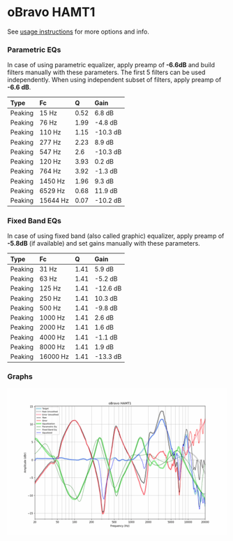 # oBravo HAMT1
See [usage instructions](https://github.com/jaakkopasanen/AutoEq#usage) for more options and info.

### Parametric EQs
In case of using parametric equalizer, apply preamp of **-6.6dB** and build filters manually
with these parameters. The first 5 filters can be used independently.
When using independent subset of filters, apply preamp of **-6.6 dB**.

| Type    | Fc       |    Q | Gain     |
|:--------|:---------|:-----|:---------|
| Peaking | 15 Hz    | 0.52 | 6.8 dB   |
| Peaking | 76 Hz    | 1.99 | -4.8 dB  |
| Peaking | 110 Hz   | 1.15 | -10.3 dB |
| Peaking | 277 Hz   | 2.23 | 8.9 dB   |
| Peaking | 547 Hz   | 2.6  | -10.3 dB |
| Peaking | 120 Hz   | 3.93 | 0.2 dB   |
| Peaking | 764 Hz   | 3.92 | -1.3 dB  |
| Peaking | 1450 Hz  | 1.96 | 9.3 dB   |
| Peaking | 6529 Hz  | 0.68 | 11.9 dB  |
| Peaking | 15644 Hz | 0.07 | -10.2 dB |

### Fixed Band EQs
In case of using fixed band (also called graphic) equalizer, apply preamp of **-5.8dB**
(if available) and set gains manually with these parameters.

| Type    | Fc       |    Q | Gain     |
|:--------|:---------|:-----|:---------|
| Peaking | 31 Hz    | 1.41 | 5.9 dB   |
| Peaking | 63 Hz    | 1.41 | -5.2 dB  |
| Peaking | 125 Hz   | 1.41 | -12.6 dB |
| Peaking | 250 Hz   | 1.41 | 10.3 dB  |
| Peaking | 500 Hz   | 1.41 | -9.8 dB  |
| Peaking | 1000 Hz  | 1.41 | 2.6 dB   |
| Peaking | 2000 Hz  | 1.41 | 1.6 dB   |
| Peaking | 4000 Hz  | 1.41 | -1.1 dB  |
| Peaking | 8000 Hz  | 1.41 | 1.9 dB   |
| Peaking | 16000 Hz | 1.41 | -13.3 dB |

### Graphs
![](./oBravo%20HAMT1.png)